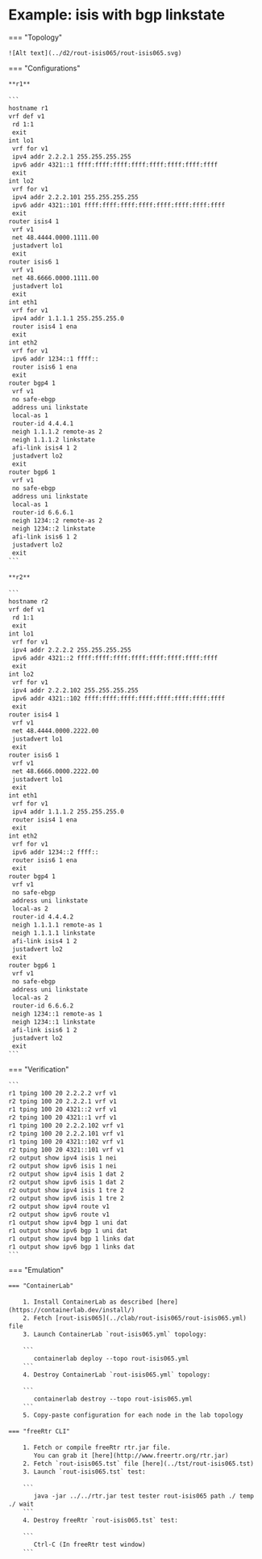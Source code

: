 # Example: isis with bgp linkstate

=== "Topology"

    ![Alt text](../d2/rout-isis065/rout-isis065.svg)

=== "Configurations"

    **r1**

    ```
    hostname r1
    vrf def v1
     rd 1:1
     exit
    int lo1
     vrf for v1
     ipv4 addr 2.2.2.1 255.255.255.255
     ipv6 addr 4321::1 ffff:ffff:ffff:ffff:ffff:ffff:ffff:ffff
     exit
    int lo2
     vrf for v1
     ipv4 addr 2.2.2.101 255.255.255.255
     ipv6 addr 4321::101 ffff:ffff:ffff:ffff:ffff:ffff:ffff:ffff
     exit
    router isis4 1
     vrf v1
     net 48.4444.0000.1111.00
     justadvert lo1
     exit
    router isis6 1
     vrf v1
     net 48.6666.0000.1111.00
     justadvert lo1
     exit
    int eth1
     vrf for v1
     ipv4 addr 1.1.1.1 255.255.255.0
     router isis4 1 ena
     exit
    int eth2
     vrf for v1
     ipv6 addr 1234::1 ffff::
     router isis6 1 ena
     exit
    router bgp4 1
     vrf v1
     no safe-ebgp
     address uni linkstate
     local-as 1
     router-id 4.4.4.1
     neigh 1.1.1.2 remote-as 2
     neigh 1.1.1.2 linkstate
     afi-link isis4 1 2
     justadvert lo2
     exit
    router bgp6 1
     vrf v1
     no safe-ebgp
     address uni linkstate
     local-as 1
     router-id 6.6.6.1
     neigh 1234::2 remote-as 2
     neigh 1234::2 linkstate
     afi-link isis6 1 2
     justadvert lo2
     exit
    ```

    **r2**

    ```
    hostname r2
    vrf def v1
     rd 1:1
     exit
    int lo1
     vrf for v1
     ipv4 addr 2.2.2.2 255.255.255.255
     ipv6 addr 4321::2 ffff:ffff:ffff:ffff:ffff:ffff:ffff:ffff
     exit
    int lo2
     vrf for v1
     ipv4 addr 2.2.2.102 255.255.255.255
     ipv6 addr 4321::102 ffff:ffff:ffff:ffff:ffff:ffff:ffff:ffff
     exit
    router isis4 1
     vrf v1
     net 48.4444.0000.2222.00
     justadvert lo1
     exit
    router isis6 1
     vrf v1
     net 48.6666.0000.2222.00
     justadvert lo1
     exit
    int eth1
     vrf for v1
     ipv4 addr 1.1.1.2 255.255.255.0
     router isis4 1 ena
     exit
    int eth2
     vrf for v1
     ipv6 addr 1234::2 ffff::
     router isis6 1 ena
     exit
    router bgp4 1
     vrf v1
     no safe-ebgp
     address uni linkstate
     local-as 2
     router-id 4.4.4.2
     neigh 1.1.1.1 remote-as 1
     neigh 1.1.1.1 linkstate
     afi-link isis4 1 2
     justadvert lo2
     exit
    router bgp6 1
     vrf v1
     no safe-ebgp
     address uni linkstate
     local-as 2
     router-id 6.6.6.2
     neigh 1234::1 remote-as 1
     neigh 1234::1 linkstate
     afi-link isis6 1 2
     justadvert lo2
     exit
    ```

=== "Verification"

    ```
    r1 tping 100 20 2.2.2.2 vrf v1
    r2 tping 100 20 2.2.2.1 vrf v1
    r1 tping 100 20 4321::2 vrf v1
    r2 tping 100 20 4321::1 vrf v1
    r1 tping 100 20 2.2.2.102 vrf v1
    r2 tping 100 20 2.2.2.101 vrf v1
    r1 tping 100 20 4321::102 vrf v1
    r2 tping 100 20 4321::101 vrf v1
    r2 output show ipv4 isis 1 nei
    r2 output show ipv6 isis 1 nei
    r2 output show ipv4 isis 1 dat 2
    r2 output show ipv6 isis 1 dat 2
    r2 output show ipv4 isis 1 tre 2
    r2 output show ipv6 isis 1 tre 2
    r2 output show ipv4 route v1
    r2 output show ipv6 route v1
    r1 output show ipv4 bgp 1 uni dat
    r1 output show ipv6 bgp 1 uni dat
    r1 output show ipv4 bgp 1 links dat
    r1 output show ipv6 bgp 1 links dat
    ```

=== "Emulation"

    === "ContainerLab"

        1. Install ContainerLab as described [here](https://containerlab.dev/install/)  
        2. Fetch [rout-isis065](../clab/rout-isis065/rout-isis065.yml) file  
        3. Launch ContainerLab `rout-isis065.yml` topology:  

        ```
           containerlab deploy --topo rout-isis065.yml  
        ```
        4. Destroy ContainerLab `rout-isis065.yml` topology:  

        ```
           containerlab destroy --topo rout-isis065.yml  
        ```
        5. Copy-paste configuration for each node in the lab topology

    === "freeRtr CLI"

        1. Fetch or compile freeRtr rtr.jar file.  
           You can grab it [here](http://www.freertr.org/rtr.jar)  
        2. Fetch `rout-isis065.tst` file [here](../tst/rout-isis065.tst)  
        3. Launch `rout-isis065.tst` test:  

        ```
           java -jar ../../rtr.jar test tester rout-isis065 path ./ temp ./ wait
        ```
        4. Destroy freeRtr `rout-isis065.tst` test:  

        ```
           Ctrl-C (In freeRtr test window)
        ```

